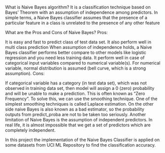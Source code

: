 What is Naive Bayes algorithm?
It is a classification technique based on Bayes’ Theorem with an assumption of independence among predictors. In simple terms, a Naive Bayes classifier assumes that the presence of a particular feature in a class is unrelated to the presence of any other feature


What are the Pros and Cons of Naive Bayes?
Pros:

It is easy and fast to predict class of test data set. It also perform well in multi class prediction
When assumption of independence holds, a Naive Bayes classifier performs better compare to other models like logistic regression and you need less training data.
It perform well in case of categorical input variables compared to numerical variable(s). For numerical variable, normal distribution is assumed (bell curve, which is a strong assumption).
Cons:

If categorical variable has a category (in test data set), which was not observed in training data set, then model will assign a 0 (zero) probability and will be unable to make a prediction. This is often known as “Zero Frequency”. To solve this, we can use the smoothing technique. One of the simplest smoothing techniques is called Laplace estimation.
On the other side naive Bayes is also known as a bad estimator, so the probability outputs from predict_proba are not to be taken too seriously.
Another limitation of Naive Bayes is the assumption of independent predictors. In real life, it is almost impossible that we get a set of predictors which are completely independent.



In this project the implementation of the Naive Bayes Classifier is applied on some datasets from UCI ML Repository to find the classification accuracy.
